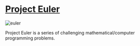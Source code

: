 # [Project Euler](https://projecteuler.net)

![euler](https://upload.wikimedia.org/wikipedia/commons/thumb/d/d7/Leonhard_Euler.jpg/220px-Leonhard_Euler.jpg)

Project Euler is a series of challenging mathematical/computer programming problems.
